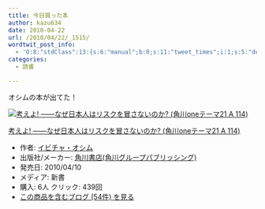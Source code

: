 ```yaml
---
title: 今日買った本
author: kazu634
date: 2010-04-22
url: /2010/04/22/_1515/
wordtwit_post_info:
  - 'O:8:"stdClass":13:{s:6:"manual";b:0;s:11:"tweet_times";i:1;s:5:"delay";i:0;s:7:"enabled";i:1;s:10:"separation";s:2:"60";s:7:"version";s:3:"3.7";s:14:"tweet_template";b:0;s:6:"status";i:2;s:6:"result";a:0:{}s:13:"tweet_counter";i:2;s:13:"tweet_log_ids";a:1:{i:0;i:5233;}s:9:"hash_tags";a:0:{}s:8:"accounts";a:1:{i:0;s:7:"kazu634";}}'
categories:
  - 読書

---
```

<div class="section">
<p>
    オシムの本が出てた！
</p>
  
<div class="hatena-asin-detail">
<a href="http://www.amazon.co.jp/dp/4047102385/?tag=hatena_st1-22&ascsubtag=d-7ibv" onclick="__gaTracker('send', 'event', 'outbound-article', 'http://www.amazon.co.jp/dp/4047102385/?tag=hatena_st1-22&ascsubtag=d-7ibv', '');"><img src="https://images-na.ssl-images-amazon.com/images/I/41uV%2B0vWgbL._SL160_.jpg" class="hatena-asin-detail-image" alt="考えよ! ――なぜ日本人はリスクを冒さないのか? (角川oneテーマ21 A 114)" title="考えよ! ――なぜ日本人はリスクを冒さないのか? (角川oneテーマ21 A 114)" /></a></p> 
    
<div class="hatena-asin-detail-info">
<p class="hatena-asin-detail-title">
<a href="http://www.amazon.co.jp/dp/4047102385/?tag=hatena_st1-22&ascsubtag=d-7ibv" onclick="__gaTracker('send', 'event', 'outbound-article', 'http://www.amazon.co.jp/dp/4047102385/?tag=hatena_st1-22&ascsubtag=d-7ibv', '考えよ! ――なぜ日本人はリスクを冒さないのか? (角川oneテーマ21 A 114)');">考えよ! ――なぜ日本人はリスクを冒さないのか? (角川oneテーマ21 A 114)</a>
</p>
      
<ul>
<li>
<span class="hatena-asin-detail-label">作者:</span> <a href="http://d.hatena.ne.jp/keyword/%A5%A4%A5%D3%A5%C1%A5%E3%A1%A6%A5%AA%A5%B7%A5%E0" onclick="__gaTracker('send', 'event', 'outbound-article', 'http://d.hatena.ne.jp/keyword/%A5%A4%A5%D3%A5%C1%A5%E3%A1%A6%A5%AA%A5%B7%A5%E0', 'イビチャ・オシム');" class="keyword">イビチャ・オシム</a>
</li>
<li>
<span class="hatena-asin-detail-label">出版社/メーカー:</span> <a href="http://d.hatena.ne.jp/keyword/%B3%D1%C0%EE%BD%F1%C5%B9%28%B3%D1%C0%EE%A5%B0%A5%EB%A1%BC%A5%D7%A5%D1%A5%D6%A5%EA%A5%C3%A5%B7%A5%F3%A5%B0%29" onclick="__gaTracker('send', 'event', 'outbound-article', 'http://d.hatena.ne.jp/keyword/%B3%D1%C0%EE%BD%F1%C5%B9%28%B3%D1%C0%EE%A5%B0%A5%EB%A1%BC%A5%D7%A5%D1%A5%D6%A5%EA%A5%C3%A5%B7%A5%F3%A5%B0%29', '角川書店(角川グループパブリッシング)');" class="keyword">角川書店(角川グループパブリッシング)</a>
</li>
<li>
<span class="hatena-asin-detail-label">発売日:</span> 2010/04/10
</li>
<li>
<span class="hatena-asin-detail-label">メディア:</span> 新書
</li>
<li>
<span class="hatena-asin-detail-label">購入</span>: 6人 <span class="hatena-asin-detail-label">クリック</span>: 439回
</li>
<li>
<a href="http://d.hatena.ne.jp/asin/4047102385" onclick="__gaTracker('send', 'event', 'outbound-article', 'http://d.hatena.ne.jp/asin/4047102385', 'この商品を含むブログ (54件) を見る');" target="_blank">この商品を含むブログ (54件) を見る</a>
</li>
</ul>
</div>
    
<div class="hatena-asin-detail-foot">
</div>
</div>
</div>
